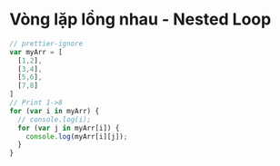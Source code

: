 # Vòng lặp lồng nhau - Nested Loop

```js
// prettier-ignore
var myArr = [
  [1,2],
  [3,4],
  [5,6],
  [7,8]
]
// Print 1->8
for (var i in myArr) {
  // console.log(i);
  for (var j in myArr[i]) {
    console.log(myArr[i][j]);
  }
}
```
